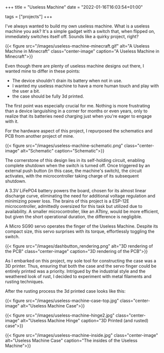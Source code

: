 +++
title = "Useless Machine"
date = "2022-01-16T16:03:54+01:00"

tags = ["projects"]
+++


I've always wanted to build my own useless machine. What is a useless machine you ask? It's a simple gadget with a switch that, when flipped on, immediately switches itself off. Sounds like a quirky project, right?

{{< figure src="/images/useless-machine-minecraft.gif" alt="A Useless Machine in Minecraft" class="center-image" caption="A Useless Machine in Minecraft">}}

Even though there are plenty of useless machine designs out there, I wanted mine to differ in these points: 

* The device shouldn't drain its battery when not in use.
* I wanted my useless machine to have a more human touch and play with the user a bit.
* the case should be fully 3d printed.

The first point was especially crucial for me. Nothing is more frustrating than a device languishing in a corner for months or even years, only to realize that its batteries need charging just when you're eager to engage with it.

For the hardware aspect of this project, I repurposed the schematics and PCB from another project of mine.

{{< figure src="/images/useless-machine-schematic.png" class="center-image" alt="Schematic" caption="Schematic">}}

The cornerstone of this design lies in its self-holding circuit, enabling complete shutdown when the switch is turned off. Once triggered by an external push button (in this case, the machine's switch), the circuit activates, with the microcontroller taking charge of its subsequent shutdown.

A 3.3V LiFePO4 battery powers the board, chosen for its almost linear discharge curve, eliminating the need for additional voltage regulation and minimizing power loss. The brains of this project is a ESP-12E microcontroller, admittedly oversized for this task but utilized due to availability. A smaller microcontroller, like an ATtiny, would be more efficient, but given the short operational duration, the difference is negligible.


A Micro SG90 servo operates the finger of the Useless Machine. Despite its compact size, this servo surprises with its torque, effortlessly toggling the switch.


{{< figure src="/images/dashbutton_rendering.png" alt="3D rendering of the PCB" class="center-image" caption="3D rendering of the PCB">}}

As I embarked on this project, my sole tool for constructing the case was a 3D printer. Thus, ensuring that both the case and the servo finger could be entirely printed was a priority. Intrigued by the industrial style and the weathered look of rust, I decided to experiment with metal filaments and rusting techniques.

After the rusting process the 3d printed case looks like this:

{{< figure src="/images/useless-machine-case-top.jpg" class="center-image" alt="Useless Machine Case">}}

{{< figure src="/images/useless-machine-hinge2.jpg" class="center-image" alt="Useless Machine Hinge" caption="3D Printed (and rusted) case">}}

{{< figure src="/images/useless-machine-inside.jpg" class="center-image" alt="Useless Machine Case" caption="The insides of the Useless Machine">}}
